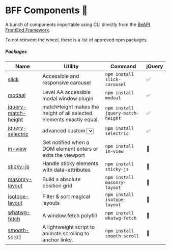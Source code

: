 # BFF Components 🦄

A bunch of components importable using CLI directly from the [BeAPI FrontEnd Framework](https://github.com/BeAPI/beapi-frontend-framework).

To not reinvent the wheel, there is a list of approved npm packages.

##### Packages

| Name  | Utility | Command | jQuery |
| ------------- | ------------- | ------------- | ------------- |
| [slick](https://www.npmjs.com/package/slick-carousel)  | Accessible and responsive carousel  | `npm install slick-carousel` | ✅ |
| [modaal ](https://www.npmjs.com/package/modaal )  |  Level AA accessible modal window plugin  | `npm install modaal`| ✅ |
| [jquery-match-height ](https://www.npmjs.com/package/jquery-match-height)  |  matchHeight makes the height of all selected elements exactly equal.  | `npm install jquery-match-height`| ✅ |
| [jquery-selectric ](https://www.npmjs.com/package/selectric)  |  advanced custom <select> UI with custom dropdown. keep OS UX on mobile devices  | `npm install selectric`| ✅ |
| [in-view](https://www.npmjs.com/package/in-view)  | Get notified when a DOM element enters or exits the viewport  | `npm install in-view` | 🚫 |
| [sticky-js](https://www.npmjs.com/package/sticky-js)  | Handle sticky elements with data-attributes  | `npm install sticky-js` | 🚫 |
| [masonry-layout](https://www.npmjs.com/package/masonry-layout)  | Build a absolute position grid  | `npm install masonry-layout` | 🚫 |
| [isotope-layout](https://www.npmjs.com/package/isotope-layout)  | Filter & sort magical layouts  | `npm install isotope-layout` | 🚫 |
| [whatwg-fetch](https://www.npmjs.com/package/whatwg-fetch)  | A window.fetch polyfill  | `npm install whatwg-fetch` | 🚫 |
| [smooth-scroll](https://www.npmjs.com/package/smooth-scroll)  | A lightweight script to animate scrolling to anchor links.  | `npm install smooth-scroll` | 🚫 |
